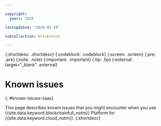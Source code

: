 ```yaml
---

copyright:
  years: 2020

lastupdated: "2020-05-19"

subcollection: blockchain

---
```


{:shortdesc: .shortdesc}
{:codeblock: .codeblock}
{:screen: .screen}
{:pre: .pre}
{:note: .note}
{:important: .important}
{:tip: .tip}
{:external: target="_blank" .external}

# Known issues
{: #known-issues-saas}

This page describes known issues that you might encounter when you use {{site.data.keyword.blockchainfull_notm}} Platform for {{site.data.keyword.cloud_notm}}.
{:shortdesc}



